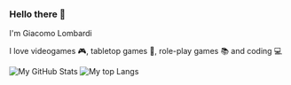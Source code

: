 ### Hello there 👋

I'm Giacomo Lombardi

I love videogames 🎮, tabletop games 🎲, role-play games 📚 and coding 💻

<img alt="My GitHub Stats" src="https://github-readme-stats.vercel.app/api?username=lomby92&custom_title=My%20GitHub%20Stats&show_icons=true" /> 

<img alt="My top Langs" src="https://github-readme-stats.vercel.app/api/top-langs/?username=lomby92&layout=compact" />
